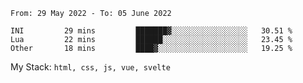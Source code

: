 <!--START_SECTION:waka-->

```text
From: 29 May 2022 - To: 05 June 2022

INI         29 mins         ███████▓░░░░░░░░░░░░░░░░░   30.51 %
Lua         22 mins         ██████░░░░░░░░░░░░░░░░░░░   23.45 %
Other       18 mins         ████▓░░░░░░░░░░░░░░░░░░░░   19.25 %
```

<!--END_SECTION:waka-->
My Stack: `html, css, js, vue, svelte`
